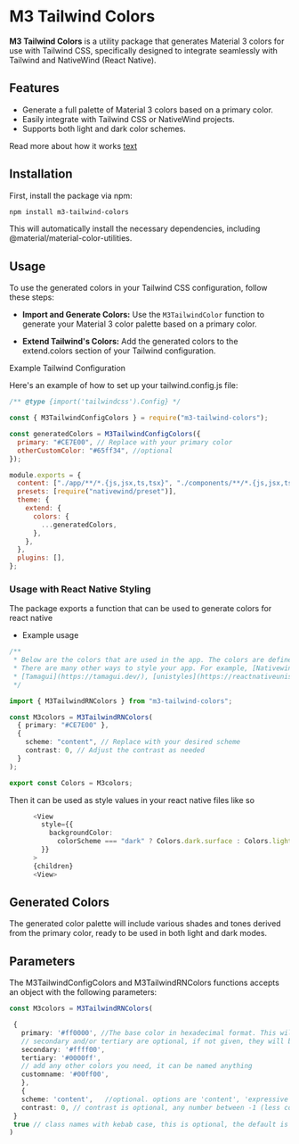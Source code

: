 # M3 Tailwind Colors

**M3 Tailwind Colors** is a utility package that generates Material 3 colors for use with Tailwind CSS, specifically designed to integrate seamlessly with Tailwind and NativeWind (React Native).

## Features

- Generate a full palette of Material 3 colors based on a primary color.
- Easily integrate with Tailwind CSS or NativeWind projects.
- Supports both light and dark color schemes.

Read more about how it works [text](https://m3.material.io/styles/color/system/how-the-system-works)

## Installation

First, install the package via npm:

```bash
npm install m3-tailwind-colors
```

This will automatically install the necessary dependencies, including @material/material-color-utilities.

## Usage

To use the generated colors in your Tailwind CSS configuration, follow these steps:

- **Import and Generate Colors:** Use the `M3TailwindColor` function to generate your Material 3 color palette based on a primary color.

- **Extend Tailwind's Colors:** Add the generated colors to the extend.colors section of your Tailwind configuration.

Example Tailwind Configuration

Here's an example of how to set up your tailwind.config.js file:

```javascript
/** @type {import('tailwindcss').Config} */

const { M3TailwindConfigColors } = require("m3-tailwind-colors");

const generatedColors = M3TailwindConfigColors({
  primary: "#CE7E00", // Replace with your primary color
  otherCustomColor: "#65ff34", //optional
});

module.exports = {
  content: ["./app/**/*.{js,jsx,ts,tsx}", "./components/**/*.{js,jsx,ts,tsx}"],
  presets: [require("nativewind/preset")],
  theme: {
    extend: {
      colors: {
        ...generatedColors,
      },
    },
  },
  plugins: [],
};
```

### Usage with React Native Styling

The package exports a function that can be used to generate colors for react native

- Example usage

```typescript
/**
 * Below are the colors that are used in the app. The colors are defined in the light and dark mode.
 * There are many other ways to style your app. For example, [Nativewind](https://www.nativewind.dev/),
 * [Tamagui](https://tamagui.dev/), [unistyles](https://reactnativeunistyles.vercel.app), etc.
 */

import { M3TailwindRNColors } from "m3-tailwind-colors";

const M3colors = M3TailwindRNColors(
  { primary: "#CE7E00" },
  {
    scheme: "content", // Replace with your desired scheme
    contrast: 0, // Adjust the contrast as needed
  }
);

export const Colors = M3colors;
```

Then it can be used as style values in your react native files like so

```typescript
      <View
        style={{
          backgroundColor:
            colorScheme === "dark" ? Colors.dark.surface : Colors.light.surface,
        }}
      >
      {children}
      <View>
```

## Generated Colors

The generated color palette will include various shades and tones derived from the primary color, ready to be used in both light and dark modes.

## Parameters

The M3TailwindConfigColors and M3TailwindRNColors functions accepts an object with the following parameters:

```typescript
const M3colors = M3TailwindRNColors(

 {
   primary: '#ff0000', //The base color in hexadecimal format. This will be used to generate the Material 3 color scheme.
   // secondary and/or tertiary are optional, if not given, they will be generated automatically
   secondary: '#ffff00',
   tertiary: '#0000ff',
   // add any other colors you need, it can be named anything
   customname: '#00ff00',
   },
   {
   scheme: 'content',   //optional. options are 'content', 'expressive', 'fidelity', 'monochrome', 'neutral', 'tonalSpot' or 'vibrant'
   contrast: 0, // contrast is optional, any number between -1 (less contrast) to 1 (more contrast).
 }
 true // class names with kebab case, this is optional, the default is false. This will output the class name as 'on-surface' instead of 'onSurface'
)
 ```

